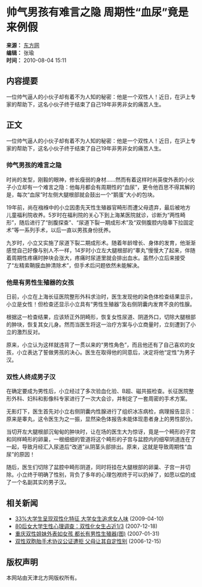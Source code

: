 # 帅气男孩有难言之隐 周期性“血尿”竟是来例假

**来源：** [东方网](http://www.eastday.com/)  
**编辑：** 张瑜  
**时间：** 2010-08-04 15:11  

## 内容提要
一位帅气逼人的小伙子却有着不为人知的秘密：他是一个双性人！近日，在沪上专家的帮助下，这名小伙子终于结束了自己19年非男非女的痛苦人生。

## 正文
一位帅气逼人的小伙子却有着不为人知的秘密：他是一个双性人！近日，在沪上专家的帮助下，这名小伙子终于结束了自己19年非男非女的痛苦人生。

### 帅气男孩的难言之隐
时尚的发型，刚毅的眼神，修长瘦弱的身材……然而有着这样时尚英俊外表的小伙子小立却有一个难言之隐：他每月都会有周期性的“血尿”，更令他百思不得其解的是，每次“血尿”时左侧大腿根部就会鼓出一个“鹅蛋”大小的包块。

19年前，尚在襁褓中的小立因患先天性生殖器官畸形而遭父母遗弃，最后被地方儿童福利院收养。5岁时在福利院的关心下到上海某医院就诊，诊断为“两性畸形”，随后进行了“剖腹探查”、“尿道下裂一期成形术”及“双侧腹腔内隐睾下拉固定术”等一系列手术，以后一直以男孩身份抚养。

九岁时，小立又实施了尿道下裂二期成形术。随着年龄增长、身体的发育，他渐渐感觉自己好像与别人不一样，14岁时小立左大腿根部的“睾丸”慢慢大了起来，伴随着周期性疼痛时肿块会涨大，疼痛时尿道里就会排出血水。虽然小立后来接受了“左精索鞘膜血肿清除术”，但手术后问题依然未能解决。

### 他是有男性生殖器的女孩
日前，小立在上海长征医院整形外科求治时，医生发现他的染色体检查结果显示，小立是女性！但检查还显示小立具有“男性生殖器”及右侧阴囊内发育不良的性腺。

根据这一检查结果，应该矫正外阴畸形，恢复女性尿道、阴道外口，切除大腿根部的肿块，恢复其女儿身。然而当医生将这一治疗方案与小立商量时，立刻遭到了小立的激烈反对。

原来，小立认为这样就违背了一贯以来的“男性角色”，而且他还有了自己喜欢的女孩，小立表达了誓做男孩的决心。医生在取得他的同意后，决定将他“定性”为男子汉。

### 双性人终成男子汉
在确定要成为男性后，小立经过了多次验血化验、B超、磁共振检查。长征医院整形外科、妇科和影像科专家进行了一次大会诊，并制定了一套周密的手术方案。

无影灯下，医生首先对小立右侧阴囊内性腺进行了组织冰冻病检，病理报告显示：原来是睾丸，这令医生为之一振，显然染色体报告未能体现患者身上的男性部分。

当切开左大腿根部沉甸甸的肿块时，让在场的医生大为惊讶，竟是一个畸形的子宫和同样畸形的卵巢，一根细细的管道将这个畸形的子宫与盆腔内的细窄阴道连在了一起，导致月经汇入尿道后“改道”从阴茎头部排出。原来，这就是导致周期性“血尿”的原因！

随后，医生们切除了盆腔中畸形阴道，同时将挂在大腿根部的卵巢、子宫一并切除。小立终于明确了性别，背负了多年的心理包袱终于可以扔掉了，如愿以偿的成了一个名副其实的男子汉。

## 相关新闻
- [33%大学生呈现双性化特征 大学女生追求女人味](http://news.enorth.com.cn/system/2009/04/10/003953706.shtml) (2009-04-10)
- [80后女大学生性心理调查：双性化女生占近1/3](http://news.enorth.com.cn/system/2007/12/18/002511318.shtml) (2007-12-18)
- [重庆双性姐妹外表如女孩 都长有男性生殖器(图)](http://news.enorth.com.cn/system/2007/01/31/001535212.shtml) (2007-01-31)
- [双性双胞胎手术协议公证遭拒 父母让其自定性别](http://news.enorth.com.cn/system/2006/12/15/001491202.shtml) (2006-12-15)

## 版权声明
本网站由天津北方网版权所有。